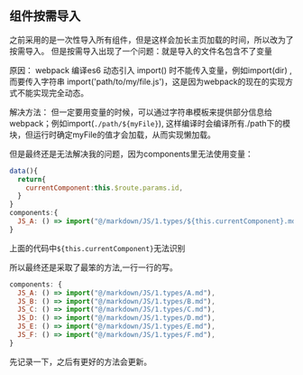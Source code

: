 ## 组件按需导入
之前采用的是一次性导入所有组件，但是这样会加长主页加载的时间，所以改为了按需导入。
但是按需导入出现了一个问题：就是导入的文件名包含不了变量

原因：
webpack 编译es6 动态引入 import() 时不能传入变量，例如import(dir) , 而要传入字符串 import('path/to/my/file.js')，这是因为webpack的现在的实现方式不能实现完全动态。

解决方法：
但一定要用变量的时候，可以通过字符串模板来提供部分信息给webpack；例如import(`./path/${myFile}`), 这样编译时会编译所有./path下的模块，但运行时确定myFile的值才会加载，从而实现懒加载。

但是最终还是无法解决我的问题，因为components里无法使用变量：

```js
data(){
  return{
    currentComponent:this.$route.params.id,
  }
}
components:{
  JS_A: () => import("@/markdown/JS/1.types/${this.currentComponent}.md")
}
```

上面的代码中`${this.currentComponent}`无法识别

所以最终还是采取了最笨的方法,一行一行的写。

```js
components: {
  JS_A: () => import("@/markdown/JS/1.types/A.md"),
  JS_B: () => import("@/markdown/JS/1.types/B.md"),
  JS_C: () => import("@/markdown/JS/1.types/C.md"),
  JS_D: () => import("@/markdown/JS/1.types/D.md"),
  JS_E: () => import("@/markdown/JS/1.types/E.md"),
  JS_F: () => import("@/markdown/JS/1.types/F.md"),
}
```

先记录一下，之后有更好的方法会更新。